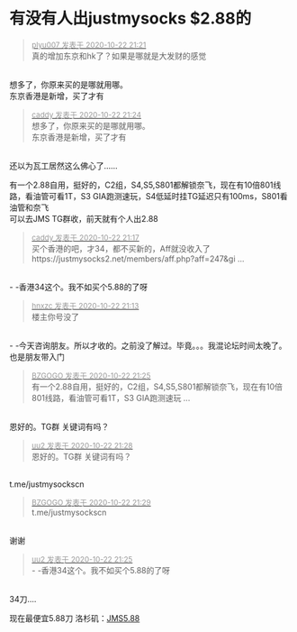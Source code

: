 # 有没有人出justmysocks  $2.88的


<div class="quote"><blockquote><font size="2"><a href="https://www.hostloc.com/forum.php?mod=redirect&amp;goto=findpost&amp;pid=9338094&amp;ptid=757356" target="_blank"><font color="#999999">plyu007 发表于 2020-10-22 21:21</font></a></font><br />
真的增加东京和hk了？如果是哪就是大发财的感觉</blockquote></div><br />
想多了，你原来买的是哪就用哪。<br />
东京香港是新增，买了才有

<div class="quote"><blockquote><font size="2"><a href="https://www.hostloc.com/forum.php?mod=redirect&amp;goto=findpost&amp;pid=9338108&amp;ptid=757356" target="_blank"><font color="#999999">caddy 发表于 2020-10-22 21:24</font></a></font><br />
想多了，你原来买的是哪就用哪。<br />
东京香港是新增，买了才有</blockquote></div><br />
<img src="static/image/smiley/default/lol.gif" smilieid="12" border="0" alt="" />还以为瓦工居然这么佛心了……

有一个2.88自用，挺好的，C2组，S4,S5,S801都解锁奈飞，现在有10倍801线路，看油管可看1T，S3 GIA跑测速玩，S4低延时挂TG延迟只有100ms，S801看油管和奈飞<br />
可以去JMS TG群收，前天就有个人出2.88<img id="aimg_BE2si" onclick="zoom(this, this.src, 0, 0, 0)" class="zoom" src="https://cdn.jsdelivr.net/gh/hishis/forum-master/public/images/patch.gif" onmouseover="img_onmouseoverfunc(this)" onload="thumbImg(this)" border="0" alt="" />

<div class="quote"><blockquote><font size="2"><a href="https://www.hostloc.com/forum.php?mod=redirect&amp;goto=findpost&amp;pid=9338069&amp;ptid=757356" target="_blank"><font color="#999999">caddy 发表于 2020-10-22 21:17</font></a></font><br />
买个香港的吧，才34，都不买新的，Aff就没收入了&nbsp; &nbsp;<br />
https://justmysocks2.net/members/aff.php?aff=247&amp;gi ...</blockquote></div><br />
- -香港34这个。我不如买个5.88的了呀

<div class="quote"><blockquote><font size="2"><a href="https://www.hostloc.com/forum.php?mod=redirect&amp;goto=findpost&amp;pid=9338049&amp;ptid=757356" target="_blank"><font color="#999999">hnxzc 发表于 2020-10-22 21:13</font></a></font><br />
楼主你号没了</blockquote></div><br />
- -今天咨询朋友。所以才收的。之前没了解过。毕竟。。。我混论坛时间太晚了。也是朋友带入门

<div class="quote"><blockquote><font size="2"><a href="https://www.hostloc.com/forum.php?mod=redirect&amp;goto=findpost&amp;pid=9338114&amp;ptid=757356" target="_blank"><font color="#999999">BZGOGO 发表于 2020-10-22 21:25</font></a></font><br />
有一个2.88自用，挺好的，C2组，S4,S5,S801都解锁奈飞，现在有10倍801线路，看油管可看1T，S3 GIA跑测速玩 ...</blockquote></div><br />
恩好的。TG群 关键词有吗？

<div class="quote"><blockquote><font size="2"><a href="https://www.hostloc.com/forum.php?mod=redirect&amp;goto=findpost&amp;pid=9338135&amp;ptid=757356" target="_blank"><font color="#999999">uu2 发表于 2020-10-22 21:28</font></a></font><br />
恩好的。TG群 关键词有吗？</blockquote></div><br />
t.me/justmysockscn<img id="aimg_qOs1u" onclick="zoom(this, this.src, 0, 0, 0)" class="zoom" src="https://cdn.jsdelivr.net/gh/hishis/forum-master/public/images/patch.gif" onmouseover="img_onmouseoverfunc(this)" onload="thumbImg(this)" border="0" alt="" />

<div class="quote"><blockquote><font size="2"><a href="https://www.hostloc.com/forum.php?mod=redirect&amp;goto=findpost&amp;pid=9338143&amp;ptid=757356" target="_blank"><font color="#999999">BZGOGO 发表于 2020-10-22 21:29</font></a></font><br />
t.me/justmysockscn</blockquote></div><br />
谢谢

<div class="quote"><blockquote><font size="2"><a href="https://www.hostloc.com/forum.php?mod=redirect&amp;goto=findpost&amp;pid=9338115&amp;ptid=757356" target="_blank"><font color="#999999">uu2 发表于 2020-10-22 21:25</font></a></font><br />
- -香港34这个。我不如买个5.88的了呀</blockquote></div><br />
34刀....

现在最便宜5.88刀 洛杉矶：<a href="https://www.justmysocks.shop" target="_blank">JMS5.88</a>
